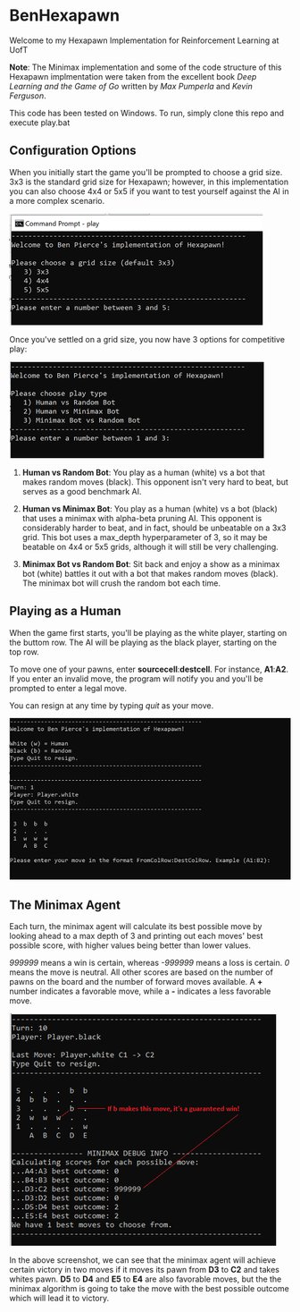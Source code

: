 # BenHexapawn
Welcome to my Hexapawn Implementation for Reinforcement Learning at UofT

**Note**: The Minimax implementation and some of the code structure of this Hexapawn implmentation were taken from the excellent book *Deep Learning and the Game of Go* written by *Max Pumperla* and *Kevin Ferguson*.

This code has been tested on Windows. To run, simply clone this repo and execute play.bat

## Configuration Options

When you initially start the game you'll be prompted to choose a grid size. 3x3 is the standard grid size for Hexapawn; however, in this implementation you can also choose 4x4 or 5x5 if you want to test yourself against the AI in a more complex scenario.

![Choosing Grid Size](img/screen1.png?raw=true "Choosing Grid Size")

Once you've settled on a grid size, you now have 3 options for competitive play:

![Completitive Play](img/screen2.png?raw=true "Competitive Play")

1. **Human vs Random Bot**: You play as a human (white) vs a bot that makes random moves (black). This opponent isn't very hard to beat, but serves as a good benchmark AI.

1. **Human vs Minimax Bot**: You play as a human (white) vs a bot (black) that uses a minimax with alpha-beta pruning AI. This opponent is considerably harder to beat, and in fact, should be unbeatable on a 3x3 grid. This bot uses a max_depth hyperparameter of 3, so it may be beatable on 4x4 or 5x5 grids, although it will still be very challenging.

1. **Minimax Bot vs Random Bot**: Sit back and enjoy a show as a minimax bot (white) battles it out with a bot that makes random moves (black). The minimax bot will crush the random bot each time.

## Playing as a Human

When the game first starts, you'll be playing as the white player, starting on the buttom row. The AI will be playing as the black player, starting on the top row.

To move one of your pawns, enter **sourcecell**:**destcell**. For instance, **A1**:**A2**. If you enter an invalid move, the program will notify you and you'll be prompted to enter a legal move.

You can resign at any time by typing *quit* as your move.

![How to Play](img/screen3.png?raw=true "How to Play")

## The Minimax Agent

Each turn, the minimax agent will calculate its best possible move by looking ahead to a max depth of 3 and printing out each moves' best possible score, with higher values being better than lower values. 

*999999* means a win is certain, whereas *-999999* means a loss is certain. *0* means the move is neutral. All other scores are based on the number of pawns on the board and the number of forward moves available. A **+** number indicates a favorable move, while a **-** indicates a less favorable move.

![Minimax Agent](img/screen4.png?raw=true "Minimax Agent")

In the above screenshot, we can see that the minimax agent will achieve certain victory in two moves if it moves its pawn from **D3** to **C2** and takes whites pawn. **D5** to **D4** and **E5** to **E4** are also favorable moves, but the the minimax algorithm is going to take the move with the best possible outcome which will lead it to victory.
